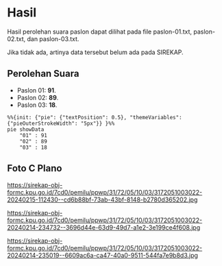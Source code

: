 # Hasil

Hasil perolehan suara paslon dapat dilihat pada file paslon-01.txt, paslon-02.txt, dan paslon-03.txt.

Jika tidak ada, artinya data tersebut belum ada pada SIREKAP.

## Perolehan Suara

 * Paslon 01: **91**.
 * Paslon 02: **89**.
 * Paslon 03: **18**.

```mermaid
%%{init: {"pie": {"textPosition": 0.5}, "themeVariables": {"pieOuterStrokeWidth": "5px"}} }%%
pie showData
    "01" : 91
    "02" : 89
    "03" : 18
```
## Foto C Plano

https://sirekap-obj-formc.kpu.go.id/7cd0/pemilu/ppwp/31/72/05/10/03/3172051003022-20240215-112430--cd6b88bf-73ab-43bf-8148-b2780d365202.jpg

https://sirekap-obj-formc.kpu.go.id/7cd0/pemilu/ppwp/31/72/05/10/03/3172051003022-20240214-234732--3696d44e-63d9-49d7-a1e2-3e199ce4f608.jpg

https://sirekap-obj-formc.kpu.go.id/7cd0/pemilu/ppwp/31/72/05/10/03/3172051003022-20240214-235019--6609ac6a-ca47-40a0-9511-544fa7e9b8d3.jpg

